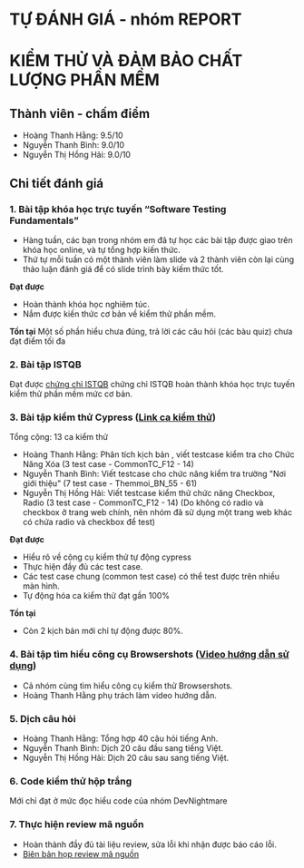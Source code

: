 # TỰ ĐÁNH GIÁ - nhóm REPORT
# KIỂM THỬ VÀ ĐẢM BẢO CHẤT LƯỢNG PHẦN MỀM
## Thành viên - chấm điểm
- Hoàng Thanh Hằng: 9.5/10
- Nguyễn Thanh Bình: 9.0/10
- Nguyễn Thị Hồng Hải: 9.0/10

## Chi tiết đánh giá
### 1. Bài tập khóa học trực tuyến “Software Testing Fundamentals”
- Hàng tuần, các bạn trong nhóm em đã tự học các bài tập được giao trên khóa học online, và tự tổng hợp kiến thức.
- Thứ tự mỗi tuần có một thành viên làm slide và 2 thành viên còn lại cùng thảo luận đánh giá để có slide trình bày kiếm thức tốt.


**Đạt được**
- Hoàn thành khóa học nghiêm túc.
- Nắm được kiến thức cơ bản về kiểm thử phần mềm.

**Tồn tại**
 Một số phần hiểu chưa đúng, trả lời các câu hỏi (các bàu quiz) chưa đạt điểm tối đa

### 2. Bài tập ISTQB
 Đạt được [chứng chỉ ISTQB](https://github.com/truonganhhoang/int3117-2017/tree/master/istqb/REPORT) chứng chỉ ISTQB hoàn thành khóa học trực tuyến kiểm thử phần mềm mức cơ bản.

### 3. Bài tập kiểm thử Cypress ([Link ca kiểm thử](https://docs.google.com/spreadsheets/d/11RIgqDllbbqXd2xu8N1NyJkfWAnSRIqAox3P2OZD4DQ/edit#gid=726209424))
Tổng cộng: 13 ca kiểm thử
- Hoàng Thanh Hằng: Phân tích kịch bản , viết testcase kiểm tra cho Chức Năng Xóa (3 test case - CommonTC_F12 - 14)
- Nguyễn Thanh Bình: Viết testcase cho chức năng kiểm tra trường "Nơi giới thiệu" (7 test case - Themmoi_BN_55 - 61)
- Nguyễn Thị Hồng Hải: Viết testcase kiểm thử chức năng Checkbox, Radio (3 test case - CommonTC_F12 - 14) (Do không có radio và checkbox ở trang web chính, nên nhóm đã sử dụng một trang web khác có chứa radio và checkbox để test)


**Đạt được**
- Hiểu rõ về công cụ kiểm thử tự động cypress
- Thực hiện đầy đủ các test case.
- Các test case chung (common test case) có thể test được trên nhiều màn hình.
- Tự động hóa ca kiểm thử đạt gần 100%

**Tồn tại**
- Còn 2 kịch bản mới chỉ tự động được 80%.

### 4. Bài tập tìm hiểu công cụ Browsershots ([Video hướng dẫn sử dụng](https://www.youtube.com/watch?v=8cZq1FZXBAE))
- Cả nhóm cùng tìm hiểu công cụ kiểm thử Browsershots.
- Hoàng Thanh Hằng phụ trách làm video hướng dẫn.

### 5. Dịch câu hỏi
- Hoàng Thanh Hằng: Tổng hợp 40 câu hỏi tiếng Anh.
- Nguyễn Thanh Bình: Dịch 20 câu đầu sang tiếng Việt.
- Nguyễn Thị Hồng Hải: Dịch 20 câu sau sang tiếng Việt.
 
### 6. Code kiểm thử hộp trắng
 Mới chỉ đạt ở mức đọc hiểu code của nhóm DevNightmare
 
### 7. Thực hiện review mã nguồn
- Hoàn thành đầy đủ tài liệu review, sửa lỗi khi nhận được báo cáo lỗi.
- [Biên bản họp review mã nguồn](https://github.com/truonganhhoang/int3117-2017/blob/master/Group/Report/inspection-REPORT-and-BUG.md)

